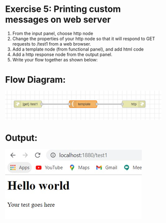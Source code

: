 # Exercise 5: Printing custom messages on web server
1. From the input panel, choose http node
2. Change the properties of your http node so that it will respond to GET requests to /test1 from a web browser.
3. Add a template node (from functional panel), and add html code
4. Add a http response node from the output panel.
5. Write your flow together as shown below:

# Flow Diagram:
![outcome](./input.jpg)

# Output:
![outcome](./output.jpg)

